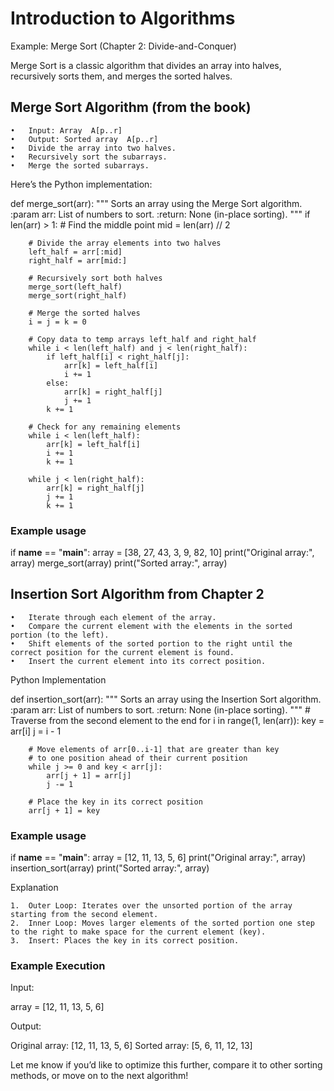 # Introduction to Algorithms
Example: Merge Sort (Chapter 2: Divide-and-Conquer)

Merge Sort is a classic algorithm that divides an array into halves, recursively sorts them, and merges the sorted halves.

## Merge Sort Algorithm (from the book)

	•	Input: Array  A[p..r] 
	•	Output: Sorted array  A[p..r] 
	•	Divide the array into two halves.
	•	Recursively sort the subarrays.
	•	Merge the sorted subarrays.

Here’s the Python implementation:

def merge_sort(arr):
    """
    Sorts an array using the Merge Sort algorithm.
    :param arr: List of numbers to sort.
    :return: None (in-place sorting).
    """
    if len(arr) > 1:
        # Find the middle point
        mid = len(arr) // 2
        
        # Divide the array elements into two halves
        left_half = arr[:mid]
        right_half = arr[mid:]
        
        # Recursively sort both halves
        merge_sort(left_half)
        merge_sort(right_half)
        
        # Merge the sorted halves
        i = j = k = 0
        
        # Copy data to temp arrays left_half and right_half
        while i < len(left_half) and j < len(right_half):
            if left_half[i] < right_half[j]:
                arr[k] = left_half[i]
                i += 1
            else:
                arr[k] = right_half[j]
                j += 1
            k += 1
        
        # Check for any remaining elements
        while i < len(left_half):
            arr[k] = left_half[i]
            i += 1
            k += 1
        
        while j < len(right_half):
            arr[k] = right_half[j]
            j += 1
            k += 1


### Example usage
if __name__ == "__main__":
    array = [38, 27, 43, 3, 9, 82, 10]
    print("Original array:", array)
    merge_sort(array)
    print("Sorted array:", array)


## Insertion Sort Algorithm from Chapter 2

	•	Iterate through each element of the array.
	•	Compare the current element with the elements in the sorted portion (to the left).
	•	Shift elements of the sorted portion to the right until the correct position for the current element is found.
	•	Insert the current element into its correct position.

Python Implementation

def insertion_sort(arr):
    """
    Sorts an array using the Insertion Sort algorithm.
    :param arr: List of numbers to sort.
    :return: None (in-place sorting).
    """
    # Traverse from the second element to the end
    for i in range(1, len(arr)):
        key = arr[i]
        j = i - 1
        
        # Move elements of arr[0..i-1] that are greater than key
        # to one position ahead of their current position
        while j >= 0 and key < arr[j]:
            arr[j + 1] = arr[j]
            j -= 1
        
        # Place the key in its correct position
        arr[j + 1] = key


### Example usage
if __name__ == "__main__":
    array = [12, 11, 13, 5, 6]
    print("Original array:", array)
    insertion_sort(array)
    print("Sorted array:", array)

Explanation

	1.	Outer Loop: Iterates over the unsorted portion of the array starting from the second element.
	2.	Inner Loop: Moves larger elements of the sorted portion one step to the right to make space for the current element (key).
	3.	Insert: Places the key in its correct position.

### Example Execution

Input:

array = [12, 11, 13, 5, 6]

Output:

Original array: [12, 11, 13, 5, 6]
Sorted array: [5, 6, 11, 12, 13]

Let me know if you’d like to optimize this further, compare it to other sorting methods, or move on to the next algorithm!
